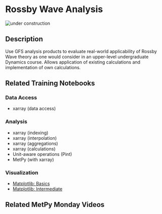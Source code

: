 Rossby Wave Analysis
====================

![under construction](https://images2.minutemediacdn.com/image/upload/c_fit,f_auto,fl_lossy,q_auto,w_728/v1555999902/shape/mentalfloss/under_construction1_0.gif?itok=Pn9g_wu6)

## Description

Use GFS analysis products to evaluate real-world applicability of Rossby Wave theory as one would consider in an upper-level undergraduate Dynamics course.
Allows application of existing calculations and implementation of own calculations.

## Related Training Notebooks

### Data Access
* xarray (data access)

### Analysis
* xarray (indexing)
* xarray (interpolation)
* xarray (aggregations)
* xarray (calculations)
* Unit-aware operations (Pint)
* MetPy (with xarray)

### Visualization
* [Matplotlib: Basics](https://nbviewer.jupyter.org/github/Unidata/pyaos-ams-2021/blob/master/notebooks/visualization/matplotlib-basics.ipynb)
* [Matplotlib: Intermediate](https://nbviewer.jupyter.org/github/Unidata/pyaos-ams-2021/blob/master/notebooks/visualization/matplotlib-intermediate.ipynb)

## Related MetPy Monday Videos
